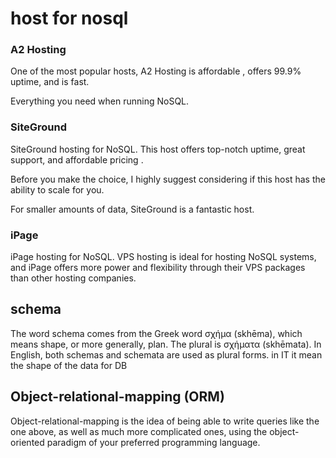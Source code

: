 # host for nosql

### A2 Hosting

One of the most popular hosts, A2 Hosting is affordable , offers 99.9% uptime, and is fast.

Everything you need when running NoSQL.

### SiteGround

SiteGround hosting for NoSQL.
This host offers top-notch uptime, great support, and affordable pricing .

Before you make the choice, I highly suggest considering if this host has the ability to scale for you.

For smaller amounts of data, SiteGround is a fantastic host.

### iPage

iPage hosting for NoSQL.
VPS hosting is ideal for hosting NoSQL systems, and iPage offers more power and flexibility through their VPS packages than other hosting companies.

## schema

The word schema comes from the Greek word σχήμα (skhēma), which means shape, or more generally, plan. The plural is σχήματα (skhēmata). In English, both schemas and schemata are used as plural forms.
in IT it mean the shape of the data for DB

## Object-relational-mapping (ORM)
Object-relational-mapping is the idea of being able to write queries like the one above, as well as much more complicated ones, using the object-oriented paradigm of your preferred programming language.